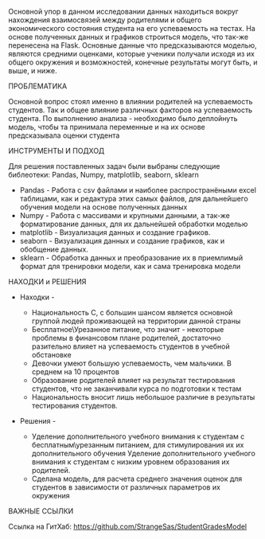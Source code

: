 Основной упор в данном исследовании данных находиться вокруг нахождения взаимосвязей между родителями и общего
экономического состояния студента на его успеваемость на тестах. На основе полученных данных и графиков строиться
модель, что так-же перенесена на Flask. Основные данные что предсказываются моделью, являются средними
оценками, которые ученики получали исходя из их общего окружения и возможностей, конечные результаты могут быть,
и выше, и ниже.

ПРОБЛЕМАТИКА

Основной вопрос стоял именно в влиянии родителей на успеваемость студентов. Так и общее влияние различных факторов
на успеваемость студента. По выполнению анализа - необходимо было деплойнуть модель, чтобы та принимала переменные
и на их основе предсказывала оценки студента

ИНСТРУМЕНТЫ И ПОДХОД

Для решения поставленных задач были выбраны следующие библеотеки:
Pandas, Numpy, matplotlib, seaborn, sklearn

- Pandas - Работа с csv файлами и наиболее распространёными excel таблицами, как и редактура этих самых файлов,
для дальнейшего обучения модели на основе полученных данных
- Numpy - Работа с массивами и крупными данными, а так-же форматирование данных, для их дальнейшей обработки
моделью
- matplotlib - Визуализация данных и создание графиков.
- seaborn - Визуализация данных и создание графиков, как и обобщение данных.
- sklearn - Обработка данных и преобразование их в приемлимый формат для тренировки модели, как и сама тренировка
модели

НАХОДКИ и РЕШЕНИЯ

- Находки - 
    - Национальность C, с большин шансом является основной группой людей проживающей на территории данной страны
    - Бесплатное\Урезанное питание, что значит - некоторые проблемы в финансовом плане родителей, достаточно 
    разительно
    влияет на успеваемость студентов в учебной обстановке
    - Девочки умеют большую успеваемость, чем мальчики. В среднем на 10 процентов
    - Образование родителей влияет на результат тестирования студентов, что не заканчивали курса по подготовки к
    тестам
    - Национальность вносит лишь небольшое различие в результаты тестирования студентов.
    
- Решения - 
    - Уделение дополнительного учебного внимания к студентам с бесплатным\урезанным питанием, для стимулирования их
    их дополнительного обучения
    Уделение дополнительного учебного внимания к студентам с низким уровнем образования их родителей. 
    - Сделана модель, для расчета среднего значения оценок для студентов в зависимости от различных параметров их 
    окружения


ВАЖНЫЕ ССЫЛКИ

Ссылка на ГитХаб: https://github.com/StrangeSas/StudentGradesModel
